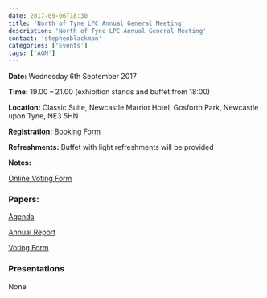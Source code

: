 ```yaml
---
date: 2017-09-06T18:30
title: 'North of Tyne LPC Annual General Meeting'
description: 'North of Tyne LPC Annual General Meeting'
contact: 'stephenblackman'
categories: ['Events']
tags: ['AGM']
---
```


**Date:** Wednesday 6th September 2017

**Time:** 19.00 – 21.00 (exhibition stands and buffet from 18:00)

**Location:** Classic Suite, Newcastle Marriot Hotel, Gosforth Park, Newcastle upon Tyne, NE3 5HN

**Registration:** [Booking Form](http://bit.ly/2v9fXLb)

**Refreshments:** Buffet with light refreshments will be provided

**Notes:**

[Online Voting Form](https://www.surveymonkey.co.uk/r/LPCAGM17)

### Papers:

[Agenda](/files/Agenda-2017.pdf)

[Annual Report](/files/Report-2017.pdf)

[Voting Form](/files/Voting-Form.pdf)

### Presentations

None
